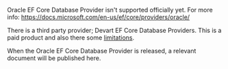 Oracle EF Core Database Provider isn't supported officially yet. For more info:
https://docs.microsoft.com/en-us/ef/core/providers/oracle/

There is a third party provider; Devart EF Core Database Providers. This is a paid product and also there some [limitations](http://blog.devart.com/entity-framework-core-1-entity-framework-7-support.html#limitations).

When the Oracle EF Core Database Provider is released, a relevant document will be published here.
